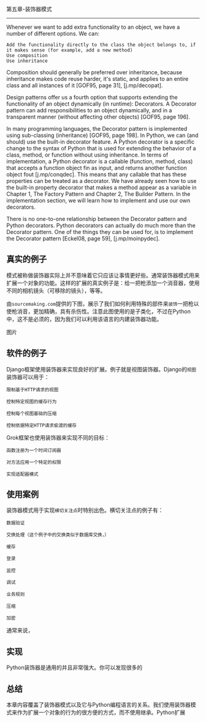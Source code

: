 第五章-装饰器模式
**************

Whenever we want to add extra functionality to an object, we have a number of different options. We can:  

```
Add the functionality directly to the class the object belongs to, if it makes sense (for example, add a new method)
Use composition
Use inheritance
```

Composition should generally be preferred over inheritance, because inheritance makes code reuse harder, it's static, and applies to an entire class and all instances of it [GOF95, page 31], [j.mp/decopat].  

Design patterns offer us a fourth option that supports extending the functionality of an object dynamically (in runtime): Decorators. A Decorator pattern can add responsibilities to an object dynamically, and in a transparent manner (without affecting other objects) [GOF95, page 196].  

In many programming languages, the Decorator pattern is implemented using sub-classing (inheritance) [GOF95, page 198]. In Python, we can (and should) use the built-in decorator feature. A Python decorator is a specific change to the syntax of Python that is used for extending the behavior of a class, method, or function without using inheritance. In terms of implementation, a Python decorator is a callable (function, method, class) that accepts a function object fin as input, and returns another function object fout [j.mp/conqdec]. This means that any callable that has these properties can be treated as a decorator. We have already seen how to use the built-in property decorator that makes a method appear as a variable in Chapter 1, The Factory Pattern and Chapter 2, The Builder Pattern. In the implementation section, we will learn how to implement and use our own decorators.  

There is no one-to-one relationship between the Decorator pattern and Python decorators. Python decorators can actually do much more than the Decorator pattern. One of the things they can be used for, is to implement the Decorator pattern [Eckel08, page 59], [j.mp/moinpydec].  

## 真实的例子
模式被称做装饰器实际上并不意味着它只应该让事情更好些。通常装饰器模式用来扩展一个对象的功能。这样的扩展的真实例子是：给一把枪添加一个消音器，使用不同的相机镜头（可移除的镜头），等等。  

由`sourcemaking.com`提供的下图，展示了我们如何利用特殊的部件来`装饰`一把枪以使枪消音，更加精确，具有杀伤性。注意此图使用的是子类化，不过在Python中，这不是必须的，因为我们可以利用该语言的内建装饰器功能。  

图片  

## 软件的例子
Django框架使用装饰器来实现良好的扩展。例子就是视图装饰器。Django的`视图`装饰器可以用于：  

```
限制基于HTTP请求的视图

控制特定视图的缓存行为

控制每个视图基础的压缩

控制依据特定HTTP请求偷渡的缓存
```

Grok框架也使用装饰器来实现不同的目标：  

```
函数注册为一个时间订阅器

对方法应用一个特定的权限

实现适配器模式
```

## 使用案例
装饰器模式用于实现`横切关注点`时特别出色。横切关注点的例子有：  

```
数据验证

交换处理（这个例子中的交换类似于数据库交换，）

缓存

登录

监控

调试

业务规则

压缩

加密
```

通常来说，

## 实现
Python装饰器是通用的并且非常强大。你可以发现很多的

## 总结
本章内容覆盖了装饰器模式以及它与Python编程语言的关系。我们使用装饰器模式来作为扩展一个对象的行为的很方便的方式，而不使用继承。Python扩展
